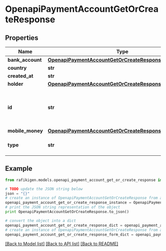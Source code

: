 # OpenapiPaymentAccountGetOrCreateResponse


## Properties
Name | Type | Description | Notes
------------ | ------------- | ------------- | -------------
**bank_account** | [**OpenapiPaymentAccountGetOrCreateResponseBankAccount**](OpenapiPaymentAccountGetOrCreateResponseBankAccount.md) |  | [optional] 
**country** | **str** |  | [optional] 
**created_at** | **str** |  | [optional] 
**holder** | [**OpenapiPaymentAccountGetOrCreateResponseHolder**](OpenapiPaymentAccountGetOrCreateResponseHolder.md) |  | [optional] 
**id** | **str** | The newly created payment account unique identifier | [optional] 
**mobile_money** | [**OpenapiPaymentAccountGetOrCreateResponseMobileMoney**](OpenapiPaymentAccountGetOrCreateResponseMobileMoney.md) |  | [optional] 
**type** | **str** |  | [optional] [default to 'MOBILE_MONEY']

## Example

```python
from rafikigen.models.openapi_payment_account_get_or_create_response import OpenapiPaymentAccountGetOrCreateResponse

# TODO update the JSON string below
json = "{}"
# create an instance of OpenapiPaymentAccountGetOrCreateResponse from a JSON string
openapi_payment_account_get_or_create_response_instance = OpenapiPaymentAccountGetOrCreateResponse.from_json(json)
# print the JSON string representation of the object
print OpenapiPaymentAccountGetOrCreateResponse.to_json()

# convert the object into a dict
openapi_payment_account_get_or_create_response_dict = openapi_payment_account_get_or_create_response_instance.to_dict()
# create an instance of OpenapiPaymentAccountGetOrCreateResponse from a dict
openapi_payment_account_get_or_create_response_form_dict = openapi_payment_account_get_or_create_response.from_dict(openapi_payment_account_get_or_create_response_dict)
```
[[Back to Model list]](../README.md#documentation-for-models) [[Back to API list]](../README.md#documentation-for-api-endpoints) [[Back to README]](../README.md)


